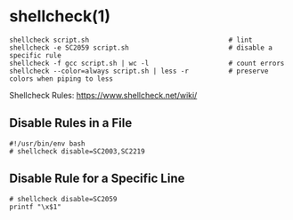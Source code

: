 # shellcheck(1)

    shellcheck script.sh                                   # lint
    shellcheck -e SC2059 script.sh                         # disable a specific rule
    shellcheck -f gcc script.sh | wc -l                    # count errors
    shellcheck --color=always script.sh | less -r          # preserve colors when piping to less

Shellcheck Rules: https://www.shellcheck.net/wiki/

## Disable Rules in a File

    #!/usr/bin/env bash
    # shellcheck disable=SC2003,SC2219

## Disable Rule for a Specific Line

    # shellcheck disable=SC2059
    printf "\x$1"


